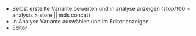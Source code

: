 - Selbst erstellte Variante bewerten und in analyse anzeigen (stop/100 > analysis > store || mds concat)
- In Analyse Variante auswählen und im Editor anzeigen
- Editor